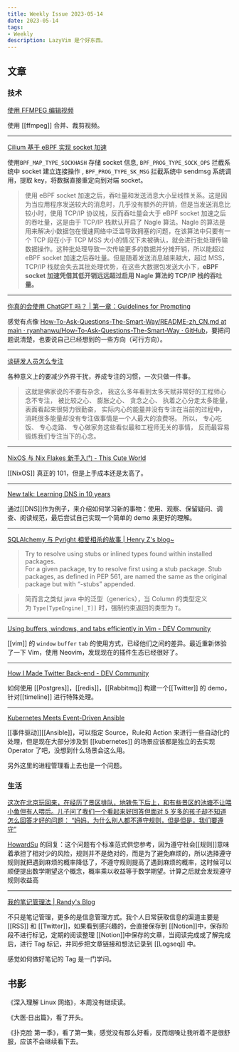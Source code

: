 ```yaml
---
title: Weekly Issue 2023-05-14
date: 2023-05-14
tags:
- Weekly
description: LazyVim 是个好东西。
---
```



## 文章

### 技术

[使用 FFMPEG 编辑视频](https://liqiang.io/post/edit-videos-with-ffmpeg-command-64584f81)

使用 [[ffmpeg]] 合并、裁剪视频。

---

[Cilium 基于 eBPF 实现 socket 加速](https://mp.weixin.qq.com/s/Zsml8bZV_nZPZYgVhTym1w)

使用`BPF_MAP_TYPE_SOCKHASH` 存储 socket 信息, `BPF_PROG_TYPE_SOCK_OPS` 拦截系统中 socket 建立连接操作 , `BPF_PROG_TYPE_SK_MSG` 拦截系统中 sendmsg 系统调用，提取 key，将数据直接重定向到对端 socket。

> 使用 eBPF socket 加速之后，吞吐量和发送消息大小呈线性关系。这是因为当应用程序发送较大的消息时，几乎没有额外的开销，但是当发送消息比较小时，使用 TCP/IP 协议栈，反而吞吐量会大于 eBPF socket 加速之后的吞吐量，这是由于 TCP/IP 栈默认开启了 Nagle 算法。Nagle 的算法是用来解决小数据包在慢速网络中泛滥导致拥塞的问题，在该算法中只要有一个 TCP 段在小于 TCP MSS 大小的情况下未被确认，就会进行批处理传输数据操作。这种批处理导致一次传输更多的数据并分摊开销，所以能超过 eBPF socket 加速之后吞吐量。但是随着发送消息越来越大，超过 MSS，TCP/IP 栈就会失去其批处理优势，在这些大数据包发送大小下，**eBPF socket 加速凭借其低开销远远超过启用 Nagle 算法的 TCP/IP 栈的吞吐量。**  

---

[你真的会使用 ChatGPT 吗？ | 第一章：Guidelines for Prompting](https://changchen.me/blog/20230502/chatgpt-prompt-eng-l2/)

感觉有点像 [How-To-Ask-Questions-The-Smart-Way/README-zh_CN.md at main · ryanhanwu/How-To-Ask-Questions-The-Smart-Way · GitHub](https://github.com/ryanhanwu/How-To-Ask-Questions-The-Smart-Way/blob/main/README-zh_CN.md)，要把问题说清楚，也要说自己已经想到的一些方向（可行方向）。

---

[谈研发人员怎么专注](https://manateelazycat.github.io/think/2023/05/10/developer-focus.html)

各种意义上的要减少外界干扰，养成专注的习惯，一次只做一件事。

> 这就是佛家说的不要有杂念， 我这么多年看到太多天赋非常好的工程师心念不专注， 被比较之心、 膨胀之心、 贪念之心、 执着之心分走太多能量， 表面看起来很努力很勤奋， 实际内心的能量并没有专注在当前的过程中， 消耗很多能量却没有专注做事情是一个人最大的浪费呀。 所以， 专心吃饭、 专心走路、 专心做家务这些看似最和工程师无关的事情， 反而最容易锻炼我们专注当下的心念。  

---

[NixOS 与 Nix Flakes 新手入门 - This Cute World](https://thiscute.world/posts/nixos-and-flake-basics/)

[[NixOS]] 真正的 101，但是上手成本还是太高了。

---

[New talk: Learning DNS in 10 years](https://jvns.ca/blog/2023/05/08/new-talk-learning-dns-in-10-years/)

通过[[DNS]]作为例子，来介绍如何学习新的事物：使用、观察、保留疑问、调查、阅读规范，最后尝试自己实现一个简单的 demo 来更好的理解。

---


[SQLAlchemy 与 Pyright 相爱相杀的故事 | Henry Z's blog~](https://changchen.me/blog/20230503/python-type-hinting-stubs/)
> Try to resolve using stubs or inlined types found within installed packages.  
For a given package, try to resolve first using a stub package. Stub packages, as defined in PEP 561, are named the same as the original package but with “-stubs” appended.  

> 简而言之类似 java 中的泛型（generics），当 Column 的类型定义为 `Type[TypeEngine[_T]]` 时，强制约束返回的类型为 `T`。  

---
[Using buffers, windows, and tabs efficiently in Vim - DEV Community](https://dev.to/iggredible/using-buffers-windows-and-tabs-efficiently-in-vim-56jc)

[[vim]] 的 `window` `buffer` `tab` 的使用方式，已经他们之间的差异。最近重新体验了一下 Vim，使用 Neovim，发现现在的插件生态已经很好了。

---

[How I Made Twitter Back-end - DEV Community](https://dev.to/leoantony72/twitter-back-end-design-274b)

如何使用 [[Postgres]]，[[redis]]，[[Rabbitmq]] 构建一个[[Twitter]] 的 demo，针对[[timeline]] 进行特殊处理。

---

[Kubernetes Meets Event-Driven Ansible](https://www.ansible.com/blog/kubernetes-meets-event-driven-ansible)

[[事件驱动]][[Ansible]]，可以指定 Source，Rule和 Action 来进行一些自动化的处理，但是现在大部分涉及到 [[kubernetes]] 的场景应该都是独立的去实现 Operator 了吧，没想到什么场景会这么用。

另外这里的进程管理看上去也是一个问题。


### 生活

[这次在北京玩回来，在经历了景区排队，地铁先下后上，和有些景区的池塘不让喂小鱼但有人喂后。儿子问了我们一个看起来好回答但面对 5 岁多的孩子却不知道怎么回答才好的问题：
“妈妈，为什么别人都不遵守规则，但是但是，我们要遵守”](https://twitter.com/yihong0618/status/1656089584428802048)

[HowardSu](https://twitter.com/HowardSu) 的回复：这个问题有个标准范式供您参考，因为遵守社会[[规则]]意味着承担了相对少的风险，规则并不是绝对的，而是为了避免麻烦的，所以选择遵守规则就把遇到麻烦的概率降低了，不遵守规则提高了遇到麻烦的概率，这时候可以顺便提出数学期望这个概念，概率乘以收益等于数学期望。计算之后就会发现遵守规则收益高

---

[我的笔记管理法 | Randy's Blog](https://lutaonan.com/blog/how-do-i-take-note/)

不只是笔记管理，更多的是信息管理方式。我个人日常获取信息的渠道主要是 [[RSS]] 和 [[Twitter]]，如果看到感兴趣的，会直接保存到 [[Notion]]中，保存阶段不进行标记，定期的阅读整理 [[Notion]]中保存的文章，当阅读完成或了解完成后，进行 Tag 标记，并同步把文章链接和想法记录到 [[Logseq]] 中。

感觉如何做好笔记的 Tag 是一门学问。

## 书影

《深入理解 Linux 网络》，本周没有继续读。

《大医·日出篇》，看了开头。

《扑克脸 第一季》，看了第一集，感觉没有那么好看，反而烟嗓让我听着不是很舒服，应该不会继续看下去。
